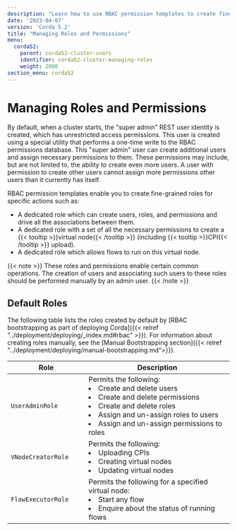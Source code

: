 ```yaml
---
description: "Learn how to use RBAC permission templates to create fine-grained roles for specific actions."
date: '2023-04-07'
version: 'Corda 5.2'
title: "Managing Roles and Permissions"
menu:
  corda52:
    parent: corda52-cluster-users
    identifier: corda52-cluster-managing-roles
    weight: 2000
section_menu: corda52
---
```

# Managing Roles and Permissions

By default, when a cluster starts, the "super admin" REST user identity is created, which has unrestricted access permissions.
This user is created using a special utility that performs a one-time write to the RBAC permissions database.
This "super admin" user can create additional users and assign necessary permissions to them.
These permissions may include, but are not limited to, the ability to create even more users.
A user with permission to create other users cannot assign more permissions other users than it currently has itself.

RBAC permission templates enable you to create fine-grained roles for specific actions such as:

* A dedicated role which can create users, roles, and permissions and drive all the associations between them.
* A dedicated role with a set of all the necessary permissions to create a {{< tooltip >}}virtual node{{< /tooltip >}} (including {{< tooltip >}}CPI{{< /tooltip >}} upload).
* A dedicated role which allows flows to run on this virtual node.

{{< note >}}
These roles and permissions enable certain common operations.
The creation of users and associating such users to these roles should be performed manually by an admin user.
{{< /note >}}

## Default Roles

The following table lists the roles created by default by [RBAC bootstrapping as part of deploying Corda]({{< relref "../deployment/deploying/_index.md#rbac" >}}). For information about creating roles manually, see the [Manual Bootstrapping section]({{< relref "../deployment/deploying/manual-bootstrapping.md">}}).

| <div style="width:160px">Role</div> | Description                                                                                                                                                                                       |
| ----------------------------------- | ------------------------------------------------------------------------------------------------------------------------------------------------------------------------------------------------- |
| `UserAdminRole`                     | Permits the following:<li>Create and delete users<li>Create and delete permissions<li>Create and delete roles<li>Assign and un-assign roles to users<li>Assign and un-assign permissions to roles |
| `VNodeCreatorRole`                  | Permits the following:<li>Uploading CPIs<li>Creating virtual nodes<li>Updating virtual nodes                                                                                                      |
| `FlowExecutorRole`                  | Permits the following for a specified virtual node:<li>Start any flow<li>Enquire about the status of running flows                                                                                |
